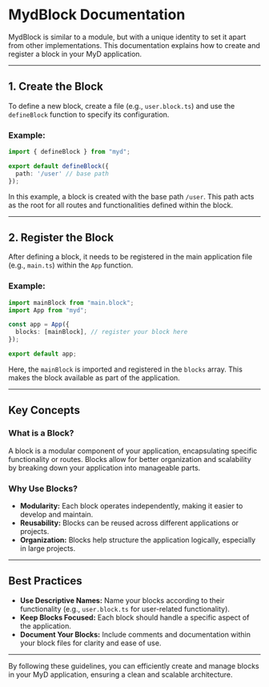 # MydBlock Documentation

MydBlock is similar to a module, but with a unique identity to set it apart from other implementations. This documentation explains how to create and register a block in your MyD application.

---

## 1. Create the Block

To define a new block, create a file (e.g., `user.block.ts`) and use the `defineBlock` function to specify its configuration.

### Example:

```ts
import { defineBlock } from "myd";

export default defineBlock({
  path: '/user' // base path
});
```

In this example, a block is created with the base path `/user`. This path acts as the root for all routes and functionalities defined within the block.

---

## 2. Register the Block

After defining a block, it needs to be registered in the main application file (e.g., `main.ts`) within the `App` function.

### Example:

```ts
import mainBlock from "main.block";
import App from "myd";

const app = App({
  blocks: [mainBlock], // register your block here
});

export default app;
```

Here, the `mainBlock` is imported and registered in the `blocks` array. This makes the block available as part of the application.

---

## Key Concepts

### What is a Block?

A block is a modular component of your application, encapsulating specific functionality or routes. Blocks allow for better organization and scalability by breaking down your application into manageable parts.

### Why Use Blocks?

* **Modularity:** Each block operates independently, making it easier to develop and maintain.
* **Reusability:** Blocks can be reused across different applications or projects.
* **Organization:** Blocks help structure the application logically, especially in large projects.

---

## Best Practices

* **Use Descriptive Names:** Name your blocks according to their functionality (e.g., `user.block.ts` for user-related functionality).
* **Keep Blocks Focused:** Each block should handle a specific aspect of the application.
* **Document Your Blocks:** Include comments and documentation within your block files for clarity and ease of use.

---

By following these guidelines, you can efficiently create and manage blocks in your MyD application, ensuring a clean and scalable architecture.
